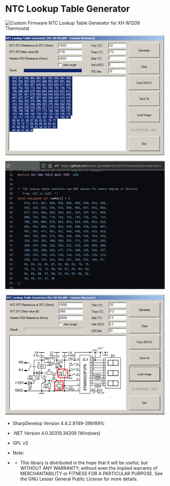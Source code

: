 # NTC Lookup Table Generator
![Custom Firmware](https://github.com/mister-grumbler/w1209-firmware) NTC Lookup Table Generator for XH W1209 Thermostat

![image](https://github.com/rtek1000/NTC_Lookup_Table_Generator/blob/main/Img/Image_1.png)

![image](https://github.com/rtek1000/NTC_Lookup_Table_Generator/blob/main/Img/Image2.png)

![image](https://github.com/rtek1000/NTC_Lookup_Table_Generator/blob/main/Img/Image3.png)

- SharpDevelop Version  4.4.2.9749-39bf891c
- .NET Version          4.0.30319.34209 (Windows)
- GPL v3

- Note:
- - This library is distributed in the hope that it will be useful, but WITHOUT ANY WARRANTY; without even the implied warranty of MERCHANTABILITY or FITNESS FOR A PARTICULAR PURPOSE. See the GNU Lesser General Public License for more details.
